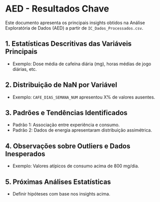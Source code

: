 # AED - Resultados Chave

Este documento apresenta os principais insights obtidos na Análise Exploratória de Dados (AED) a partir de `IC_Dados_Processados.csv`.

## 1. Estatísticas Descritivas das Variáveis Principais
- Exemplo: Dose média de cafeína diária (mg), horas médias de jogo diárias, etc.

## 2. Distribuição de NaN por Variável
- Exemplo: `CAFE_DIAS_SEMANA_NUM` apresentou X% de valores ausentes.

## 3. Padrões e Tendências Identificados
- Padrão 1: Associação entre experiência e consumo.
- Padrão 2: Dados de energia apresentaram distribuição assimétrica.

## 4. Observações sobre Outliers e Dados Inesperados
- Exemplo: Valores atípicos de consumo acima de 800 mg/dia.

## 5. Próximas Análises Estatísticas
- Definir hipóteses com base nos insights acima. 